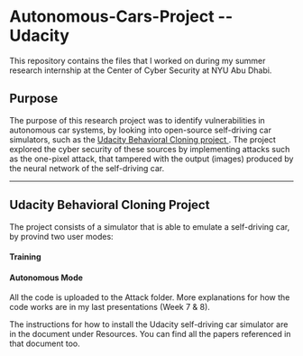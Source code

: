 # Autonomous-Cars-Project -- Udacity

This repository contains the files that I worked on during my summer research internship at the Center of Cyber Security at NYU Abu Dhabi. 

<h2>Purpose</h2>
The purpose of this research project was to identify vulnerabilities in autonomous car systems, by looking into open-source self-driving car simulators, such as the <a href = "https://github.com/udacity/CarND-Behavioral-Cloning-P3"> Udacity Behavioral Cloning project </a>. The project explored the cyber security of these sources by implementing attacks such as the one-pixel attack, that tampered with the output (images) produced by the neural network of the self-driving car.

 
<hr>
<h2>Udacity Behavioral Cloning Project</h2>
The project consists of a simulator that is able to emulate a self-driving car, by provind two user modes:
<h4>Training</h4>
<h4>Autonomous Mode</h4>
All the code is uploaded to the Attack folder. More explanations for how the code works are in my last presentations (Week 7 & 8). 

The instructions for how to install the Udacity self-driving car simulator are in the document under Resources. You can find all the papers referenced in that document too. 
